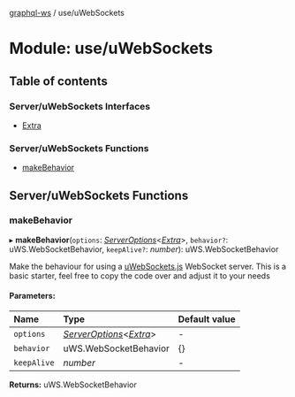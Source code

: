 [graphql-ws](../README.md) / use/uWebSockets

# Module: use/uWebSockets

## Table of contents

### Server/uWebSockets Interfaces

- [Extra](../interfaces/use_uwebsockets.extra.md)

### Server/uWebSockets Functions

- [makeBehavior](use_uwebsockets.md#makebehavior)

## Server/uWebSockets Functions

### makeBehavior

▸ **makeBehavior**(`options`: [*ServerOptions*](../interfaces/server.serveroptions.md)<[*Extra*](../interfaces/use_uwebsockets.extra.md)\>, `behavior?`: uWS.WebSocketBehavior, `keepAlive?`: *number*): uWS.WebSocketBehavior

Make the behaviour for using a [uWebSockets.js](https://github.com/uNetworking/uWebSockets.js) WebSocket server.
This is a basic starter, feel free to copy the code over and adjust it to your needs

#### Parameters:

| Name | Type | Default value |
| :------ | :------ | :------ |
| `options` | [*ServerOptions*](../interfaces/server.serveroptions.md)<[*Extra*](../interfaces/use_uwebsockets.extra.md)\> | - |
| `behavior` | uWS.WebSocketBehavior | {} |
| `keepAlive` | *number* | - |

**Returns:** uWS.WebSocketBehavior
